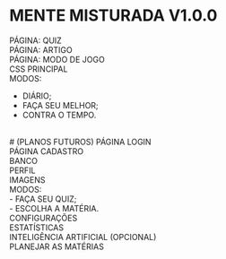 
# MENTE MISTURADA V1.0.0
PÁGINA: QUIZ <br>
PÁGINA: ARTIGO <br>
PÁGINA: MODO DE JOGO <br>
CSS PRINCIPAL <br>
MODOS: <br>
- DIÁRIO; <br>
- FAÇA SEU MELHOR; <br>
- CONTRA O TEMPO. <br>
 <br>
# (PLANOS FUTUROS)
PÁGINA LOGIN <br>
PÁGINA CADASTRO <br>
BANCO <br>
PERFIL <br>
IMAGENS <br>
MODOS: <br>
- FAÇA SEU QUIZ; <br>
- ESCOLHA A MATÉRIA. <br>
CONFIGURAÇÕES <br>
ESTATÍSTICAS <br>
INTELIGÊNCIA ARTIFICIAL (OPCIONAL) <br>
PLANEJAR AS MATÉRIAS <br>
